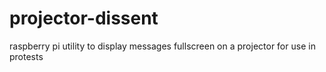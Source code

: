 # projector-dissent
raspberry pi utility to display messages fullscreen on a projector for use in protests
